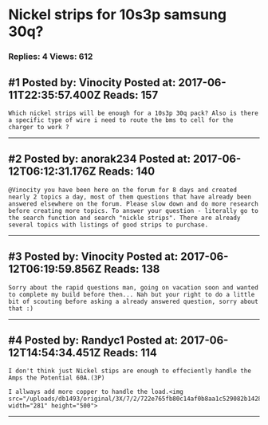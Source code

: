 # Nickel strips for 10s3p samsung 30q?

### Replies: 4 Views: 612

## \#1 Posted by: Vinocity Posted at: 2017-06-11T22:35:57.400Z Reads: 157

```
Which nickel strips will be enough for a 10s3p 30q pack? Also is there a specific type of wire i need to route the bms to cell for the charger to work ?
```

---
## \#2 Posted by: anorak234 Posted at: 2017-06-12T06:12:31.176Z Reads: 140

```
@Vinocity you have been here on the forum for 8 days and created nearly 2 topics a day, most of them questions that have already been answered elsewhere on the forum. Please slow down and do more research before creating more topics. To answer your question - literally go to the search function and search "nickle strips". There are already several topics with listings of good strips to purchase.
```

---
## \#3 Posted by: Vinocity Posted at: 2017-06-12T06:19:59.856Z Reads: 138

```
Sorry about the rapid questions man, going on vacation soon and wanted to complete my build before then... Nah but your right to do a little bit of scouting before asking a already answered question, sorry about that :)
```

---
## \#4 Posted by: Randyc1 Posted at: 2017-06-12T14:54:34.451Z Reads: 114

```
I don't think just Nickel stips are enough to effeciently handle the Amps the Potential 60A.(3P)

I allways add more copper to handle the load.<img src="/uploads/db1493/original/3X/7/2/722e765fb80c14af0b8aa1c529082b142808950e.jpg" width="281" height="500">
```

---
